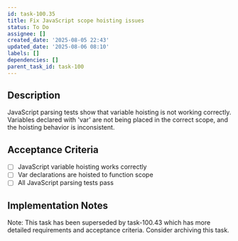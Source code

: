 ```yaml
---
id: task-100.35
title: Fix JavaScript scope hoisting issues
status: To Do
assignee: []
created_date: '2025-08-05 22:43'
updated_date: '2025-08-06 08:10'
labels: []
dependencies: []
parent_task_id: task-100
---
```


## Description

JavaScript parsing tests show that variable hoisting is not working correctly. Variables declared with 'var' are not being placed in the correct scope, and the hoisting behavior is inconsistent.

## Acceptance Criteria

- [ ] JavaScript variable hoisting works correctly
- [ ] Var declarations are hoisted to function scope
- [ ] All JavaScript parsing tests pass

## Implementation Notes

Note: This task has been superseded by task-100.43 which has more detailed requirements and acceptance criteria. Consider archiving this task.
